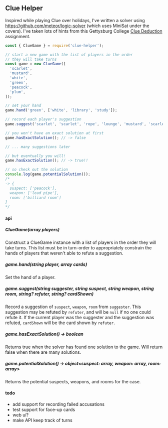 ## Clue Helper

Inspired while playing Clue over holidays, I've written a solver using https://github.com/meteor/logic-solver (which uses MiniSat under the covers). I've taken lots of hints from this Gettysburg College [Clue Deduction](http://cs.gettysburg.edu/~tneller/nsf/clue/) assignment.

```javascript
const { ClueGame } = require('clue-helper');

// start a new game with the list of players in the order
// they will take turns
const game = new ClueGame([
  'scarlet',
  'mustard',
  'white',
  'green',
  'peacock',
  'plum',
]);

// set your hand
game.hand('green', ['white', 'library', 'study']);

// record each player's suggestion
game.suggest('scarlet', 'scarlet', 'rope', 'lounge', 'mustard', 'scarlet');

// you won't have an exact solution at first
game.hasExactSolution(); // -> false

// ... many suggestions later

// but eventually you will!
game.hasExactSolution(); // -> true!!

// so check out the solution
console.log(game.potentialSolution());
/*
-> {
  suspect: ['peacock'],
  weapon: ['lead pipe'],
  room: ['billiard room']
}
*/
```

#### api
##### ClueGame(array<string> players)
Construct a ClueGame instance with a list of players in the order they will take turns. This list must be in turn-order to appropriately constrain the hands of players that weren't able to refute a suggestion.

##### game.hand(string player, array<string> cards)
Set the hand of a player.

##### game.suggest(string suggester, string suspect, string weapon, string room, string? refuter, string? cardShown)
Record a suggestion of `suspect`, `weapon`, `room` from `suggester`. This suggestion may be refuted by `refuter`, and will be `null` if no one could refute it. If the current player was the suggester and the suggestion was refuted, `cardShown` will be the card shown by `refuter`.

##### game.hasExactSolution() -> boolean
Returns true when the solver has found one solution to the game. Will return false when there are many solutions.

##### game.potentialSolution() -> object<suspect: array<string>, weapon: array<string>, room: array<string>>
Returns the potential suspects, weapons, and rooms for the case.

#### todo
- add support for recording failed accusations
- test support for face-up cards
- web ui?
- make API keep track of turns
